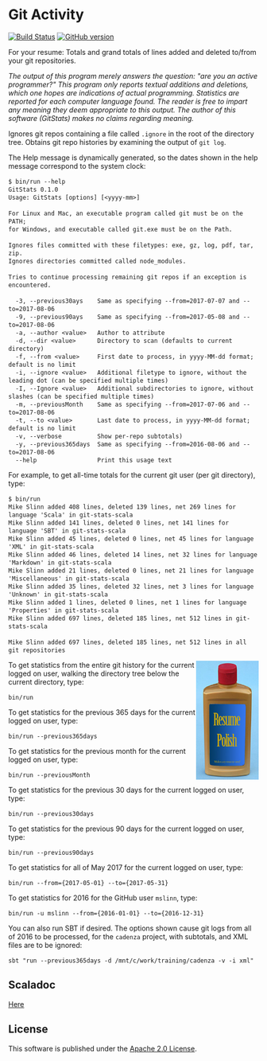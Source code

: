 # Git Activity

[![Build Status](https://travis-ci.org/mslinn/git-stats-scala.svg?branch=master)](https://travis-ci.org/mslinn/git-stats-scala)
[![GitHub version](https://badge.fury.io/gh/mslinn%2Fgit-stats-scala.svg)](https://badge.fury.io/gh/mslinn%2Fgit-status-scala)

For your resume: Totals and grand totals of lines added and deleted to/from your git repositories.

*The output of this program merely answers the question: "are you an active programmer?"
This program only reports textual additions and deletions, 
which one hopes are indications of actual programming. 
Statistics are reported for each computer language found.
The reader is free to impart any meaning they deem appropriate to this output.
The author of this software (GitStats) makes no claims regarding meaning.*

Ignores git repos containing a file called `.ignore` in the root of the directory tree.
Obtains git repo histories by examining the output of `git log`.

The Help message is dynamically generated, so the dates shown in the help message correspond to the system clock:
```
$ bin/run --help
GitStats 0.1.0
Usage: GitStats [options] [<yyyy-mm>]

For Linux and Mac, an executable program called git must be on the PATH;
for Windows, and executable called git.exe must be on the Path.

Ignores files committed with these filetypes: exe, gz, log, pdf, tar, zip.
Ignores directories committed called node_modules.

Tries to continue processing remaining git repos if an exception is encountered.

  -3, --previous30ays    Same as specifying --from=2017-07-07 and --to=2017-08-06
  -9, --previous90ays    Same as specifying --from=2017-05-08 and --to=2017-08-06
  -a, --author <value>   Author to attribute
  -d, --dir <value>      Directory to scan (defaults to current directory)
  -f, --from <value>     First date to process, in yyyy-MM-dd format; default is no limit
  -i, --ignore <value>   Additional filetype to ignore, without the leading dot (can be specified multiple times)
  -I, --Ignore <value>   Additional subdirectories to ignore, without slashes (can be specified multiple times)
  -m, --previousMonth    Same as specifying --from=2017-07-06 and --to=2017-08-06
  -t, --to <value>       Last date to process, in yyyy-MM-dd format; default is no limit
  -v, --verbose          Show per-repo subtotals)
  -y, --previous365days  Same as specifying --from=2016-08-06 and --to=2017-08-06
  --help                 Print this usage text
```

For example, to get all-time totals for the current git user (per git directory), type:
```
$ bin/run
Mike Slinn added 408 lines, deleted 139 lines, net 269 lines for language 'Scala' in git-stats-scala
Mike Slinn added 141 lines, deleted 0 lines, net 141 lines for language 'SBT' in git-stats-scala
Mike Slinn added 45 lines, deleted 0 lines, net 45 lines for language 'XML' in git-stats-scala
Mike Slinn added 46 lines, deleted 14 lines, net 32 lines for language 'Markdown' in git-stats-scala
Mike Slinn added 21 lines, deleted 0 lines, net 21 lines for language 'Miscellaneous' in git-stats-scala
Mike Slinn added 35 lines, deleted 32 lines, net 3 lines for language 'Unknown' in git-stats-scala
Mike Slinn added 1 lines, deleted 0 lines, net 1 lines for language 'Properties' in git-stats-scala
Mike Slinn added 697 lines, deleted 185 lines, net 512 lines in git-stats-scala

Mike Slinn added 697 lines, deleted 185 lines, net 512 lines in all git repositories
```

<img src='https://raw.githubusercontent.com/mslinn/git-stats-scala/images/resume-polish.jpg' align='right' width='25%'>

To get statistics from the entire git history for the current logged on user, 
walking the directory tree below the current directory, type:

    bin/run 
    
To get statistics for the previous 365 days for the current logged on user, type:
    
    bin/run --previous365days

To get statistics for the previous month for the current logged on user, type:

    bin/run --previousMonth

To get statistics for the previous 30 days for the current logged on user, type:

    bin/run --previous30days

To get statistics for the previous 90 days for the current logged on user, type:

    bin/run --previous90days

To get statistics for all of May 2017 for the current logged on user, type:

    bin/run --from={2017-05-01} --to={2017-05-31}

To get statistics for 2016 for the GitHub user `mslinn`, type:

    bin/run -u mslinn --from={2016-01-01} --to={2016-12-31}

You can also run SBT if desired. 
The options shown cause git logs from all of 2016 to be processed, for the `cadenza` project, 
with subtotals, and XML files are to be ignored:

    sbt "run --previous365days -d /mnt/c/work/training/cadenza -v -i xml"

## Scaladoc
[Here](http://mslinn.github.io/git-stats-scala/latest/api/index.html)

## License
This software is published under the [Apache 2.0 License](http://www.apache.org/licenses/LICENSE-2.0.html).
